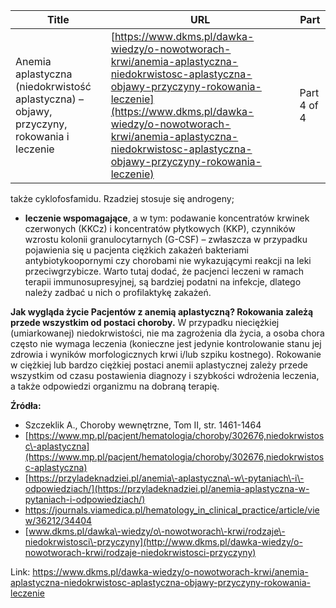 | **Title**       | **URL**           | **Part**              |
|-----------------|-------------------|-----------------------|
| Anemia aplastyczna (niedokrwistość aplastyczna) – objawy, przyczyny, rokowania i leczenie         | [https://www.dkms.pl/dawka-wiedzy/o-nowotworach-krwi/anemia-aplastyczna-niedokrwistosc-aplastyczna-objawy-przyczyny-rokowania-leczenie](https://www.dkms.pl/dawka-wiedzy/o-nowotworach-krwi/anemia-aplastyczna-niedokrwistosc-aplastyczna-objawy-przyczyny-rokowania-leczenie)    | Part 4 of 4          |

 także cyklofosfamidu. Rzadziej stosuje się androgeny;
* **leczenie wspomagające**, a w tym: podawanie koncentratów krwinek czerwonych (KKCz) i koncentratów płytkowych (KKP), czynników wzrostu kolonii granulocytarnych (G\-CSF) – zwłaszcza w przypadku pojawienia się u pacjenta ciężkich zakażeń bakteriami antybiotykoopornymi czy chorobami nie wykazującymi reakcji na leki przeciwgrzybicze. Warto tutaj dodać, że pacjenci leczeni w ramach terapii immunosupresyjnej, są bardziej podatni na infekcje, dlatego należy zadbać u nich o profilaktykę zakażeń.


**Jak wygląda życie Pacjentów z anemią aplastyczną? Rokowania zależą przede wszystkim od postaci choroby.** W przypadku nieciężkiej (umiarkowanej) niedokrwistości, nie ma zagrożenia dla życia, a osoba chora często nie wymaga leczenia (konieczne jest jedynie kontrolowanie stanu jej zdrowia i wyników morfologicznych krwi i/lub szpiku kostnego). Rokowanie w ciężkiej lub bardzo ciężkiej postaci anemii aplastycznej zależy przede wszystkim od czasu postawienia diagnozy i szybkości wdrożenia leczenia, a także odpowiedzi organizmu na dobraną terapię.


**Źródła:**


* Szczeklik A., Choroby wewnętrzne, Tom II, str. 1461\-1464
* [https://www.mp.pl/pacjent/hematologia/choroby/302676,niedokrwistosc\-aplastyczna](https://www.mp.pl/pacjent/hematologia/choroby/302676,niedokrwistosc-aplastyczna)
* [https://przyladeknadziei.pl/anemia\-aplastyczna\-w\-pytaniach\-i\-odpowiedziach/](https://przyladeknadziei.pl/anemia-aplastyczna-w-pytaniach-i-odpowiedziach/)
* <https://journals.viamedica.pl/hematology_in_clinical_practice/article/view/36212/34404>
* [www.dkms.pl/dawka\-wiedzy/o\-nowotworach\-krwi/rodzaje\-niedokrwistosci\-przyczyny](http://www.dkms.pl/dawka-wiedzy/o-nowotworach-krwi/rodzaje-niedokrwistosci-przyczyny)


Link: https://www.dkms.pl/dawka-wiedzy/o-nowotworach-krwi/anemia-aplastyczna-niedokrwistosc-aplastyczna-objawy-przyczyny-rokowania-leczenie

